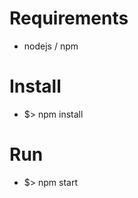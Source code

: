 Requirements
============
  * nodejs / npm

Install
=======
  * $> npm install

Run
===
  * $> npm start
